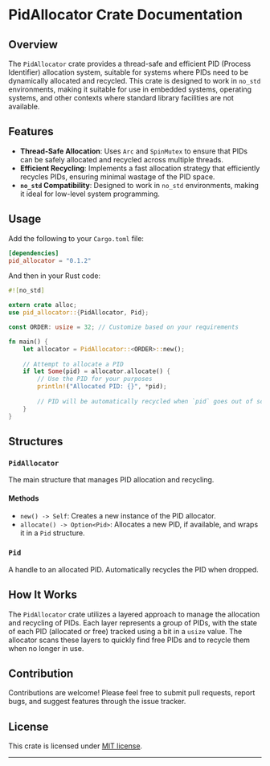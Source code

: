 # PidAllocator Crate Documentation

## Overview

The `PidAllocator` crate provides a thread-safe and efficient PID (Process Identifier) allocation system, suitable for systems where PIDs need to be dynamically allocated and recycled. This crate is designed to work in `no_std` environments, making it suitable for use in embedded systems, operating systems, and other contexts where standard library facilities are not available.

## Features

- **Thread-Safe Allocation**: Uses `Arc` and `SpinMutex` to ensure that PIDs can be safely allocated and recycled across multiple threads.
- **Efficient Recycling**: Implements a fast allocation strategy that efficiently recycles PIDs, ensuring minimal wastage of the PID space.
- **`no_std` Compatibility**: Designed to work in `no_std` environments, making it ideal for low-level system programming.

## Usage

Add the following to your `Cargo.toml` file:

```toml
[dependencies]
pid_allocator = "0.1.2"
```

And then in your Rust code:

```rust
#![no_std]

extern crate alloc;
use pid_allocator::{PidAllocator, Pid};

const ORDER: usize = 32; // Customize based on your requirements

fn main() {
    let allocator = PidAllocator::<ORDER>::new();
    
    // Attempt to allocate a PID
    if let Some(pid) = allocator.allocate() {
        // Use the PID for your purposes
        println!("Allocated PID: {}", *pid);
        
        // PID will be automatically recycled when `pid` goes out of scope
    }
}
```

## Structures

### `PidAllocator`

The main structure that manages PID allocation and recycling.

#### Methods

- `new() -> Self`: Creates a new instance of the PID allocator.
- `allocate() -> Option<Pid>`: Allocates a new PID, if available, and wraps it in a `Pid` structure.

### `Pid`

A handle to an allocated PID. Automatically recycles the PID when dropped.

## How It Works

The `PidAllocator` crate utilizes a layered approach to manage the allocation and recycling of PIDs. Each layer represents a group of PIDs, with the state of each PID (allocated or free) tracked using a bit in a `usize` value. The allocator scans these layers to quickly find free PIDs and to recycle them when no longer in use.

## Contribution

Contributions are welcome! Please feel free to submit pull requests, report bugs, and suggest features through the issue tracker.

## License

This crate is licensed under [MIT license](LICENSE).

---